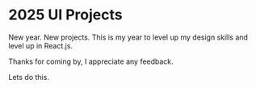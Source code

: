 # 2025 UI Projects

New year. New projects. This is my year to level up my design skills
and level up in React.js.

Thanks for coming by, I appreciate any feedback.

Lets do this.
